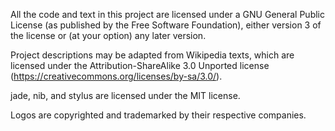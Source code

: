 All the code and text in this project are licensed under a GNU General Public License (as published by the Free Software Foundation), either version 3 of the license or (at your option) any later version.

Project descriptions may be adapted from Wikipedia texts, which are licensed under the Attribution-ShareAlike 3.0 Unported license (https://creativecommons.org/licenses/by-sa/3.0/).

jade, nib, and stylus are licensed under the MIT license.

Logos are copyrighted and trademarked by their respective companies.
